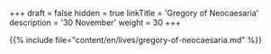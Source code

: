 +++
draft = false
hidden = true
linkTitle = 'Gregory of Neocaesaria'
description = '30 November'
weight = 30
+++

{{% include file="content/en/lives/gregory-of-neocaesaria.md" %}}
